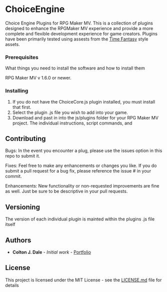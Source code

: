 # ChoiceEngine
Choice Engine Plugins for RPG Maker MV. This is a collection of plugins designed to enhance the RPGMaker MV experience and provide a more complete and flexible development experience for game creators. Plugins have been primarily tested using assests from the [Time Fantasy](http://timefantasy.net/) style assets. 

### Prerequisites

What things you need to install the software and how to install them

RPG Maker MV v 1.6.0 or newer.

### Installing

1. If you do not have the ChoiceCore.js plugin installed, you must install that first. 
2. Select the plugin .js file you wish to add into your game.
2. Download and past in into the js/plugins folder for your RPG Maker MV project. The individual instructions, script commands, and  

## Contributing

Bugs: In the event you encounter a plug, please use the issues option in this repo to submit it. 

Fixes: Feel free to make any enhancements or changes you like. If you do submit a pull request for a bug fix, please reference the issue # in your commit. 

Enhancements: New functionality or non-requested improvements are fine as well. Just be sure to be descriptive in your pull requests.

## Versioning

The version of each individual plugin is mainted within the plugins .js file itself

## Authors

* **Colton J. Dale** - *Initial work* - [Portfolio](https://www.coltonjdale.com)

## License

This project is licensed under the MIT License - see the [LICENSE.md](LICENSE.md) file for details
